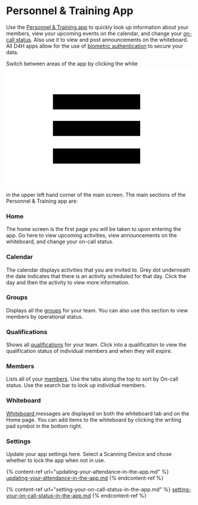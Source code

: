 # Personnel & Training App

Use the [Personnel & Training app](./) to quickly look up information about your members, view your upcoming events on the calendar, and change your [on-call status](../on-call-planner/). Also use it to view and post announcements on the whiteboard. All D4H apps allow for the use of [biometric authentication](../../shared-services/biometric-authentication.md) to secure your data.

Switch between areas of the app by clicking the white![Image Placeholder](<../../.gitbook/assets/more options.png>)in the upper left hand corner of the main screen. The main sections of the Personnel & Training app are:

### Home

The home screen is the first page you will be taken to upon entering the app. Go here to view upcoming activities, view announcements on the whiteboard, and change your on-call status. 

### Calendar

The calendar displays activities that you are invited to. Grey dot underneath the date indicates that there is an activity scheduled for that day. Click the day and then the activity to view more information.

### Groups

Displays all the [groups](../groups/) for your team. You can also use this section to view members by operational status. 

### Qualifications

Shows all [qualifications](../qualifications/) for your team. Click into a qualification to view the qualification status of individual members and when they will expire. 

### Members

Lists all of your [members](../untitled/). Use the tabs along the top to sort by On-call status. Use the search bar to look up individual members.

### Whiteboard

[Whiteboard ](../whiteboard/)messages are displayed on both the whiteboard tab and on the Home page. You can add items to the whiteboard by clicking the writing pad symbol in the bottom right. 

### Settings 

Update your app settings here. Select a Scanning Device and chose whether to lock the app when not in use. 

{% content-ref url="updating-your-attendance-in-the-app.md" %}
[updating-your-attendance-in-the-app.md](updating-your-attendance-in-the-app.md)
{% endcontent-ref %}

{% content-ref url="setting-your-on-call-status-in-the-app.md" %}
[setting-your-on-call-status-in-the-app.md](setting-your-on-call-status-in-the-app.md)
{% endcontent-ref %}




